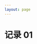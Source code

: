 ```yaml
---
layout: page
---
```


<script setup>
  import { list } from './assets/dcim-01.js'
</script>

# 记录 01

<br>

<my-gallary :imgs="list"></my-gallary>
